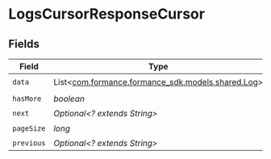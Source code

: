 # LogsCursorResponseCursor


## Fields

| Field                                                                           | Type                                                                            | Required                                                                        | Description                                                                     | Example                                                                         |
| ------------------------------------------------------------------------------- | ------------------------------------------------------------------------------- | ------------------------------------------------------------------------------- | ------------------------------------------------------------------------------- | ------------------------------------------------------------------------------- |
| `data`                                                                          | List<[com.formance.formance_sdk.models.shared.Log](../../models/shared/Log.md)> | :heavy_check_mark:                                                              | N/A                                                                             |                                                                                 |
| `hasMore`                                                                       | *boolean*                                                                       | :heavy_check_mark:                                                              | N/A                                                                             | false                                                                           |
| `next`                                                                          | *Optional<? extends String>*                                                    | :heavy_minus_sign:                                                              | N/A                                                                             |                                                                                 |
| `pageSize`                                                                      | *long*                                                                          | :heavy_check_mark:                                                              | N/A                                                                             | 15                                                                              |
| `previous`                                                                      | *Optional<? extends String>*                                                    | :heavy_minus_sign:                                                              | N/A                                                                             | YXVsdCBhbmQgYSBtYXhpbXVtIG1heF9yZXN1bHRzLol=                                    |